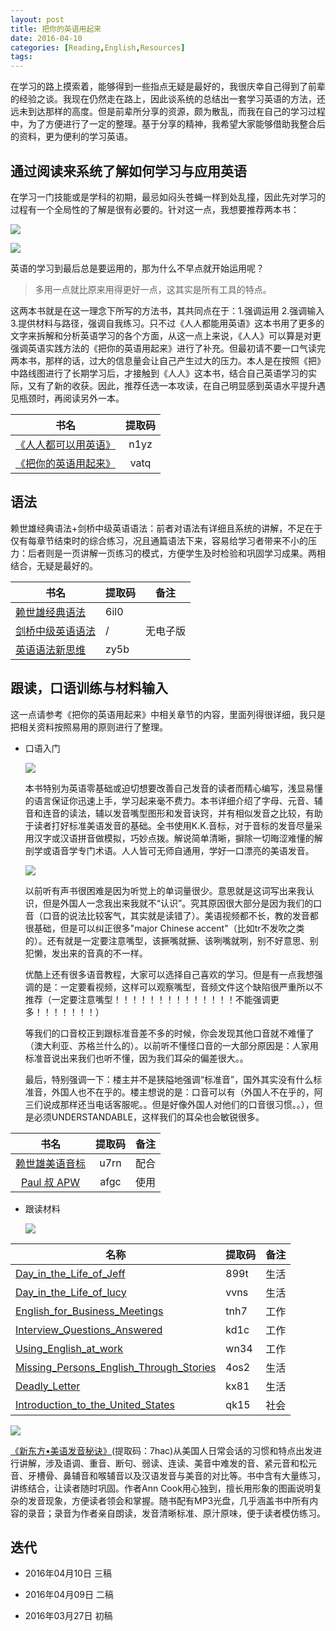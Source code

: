 ```yaml
---
layout: post
title: 把你的英语用起来
date: 2016-04-10
categories: [Reading,English,Resources]
tags: 
---
```


在学习的路上摸索着，能够得到一些指点无疑是最好的，我很庆幸自己得到了前辈的经验之谈。我现在仍然走在路上，因此谈系统的总结出一套学习英语的方法，还远未到达那样的高度。但是前辈所分享的资源，颇为散乱，而我在自己的学习过程中，为了方便进行了一定的整理。基于分享的精神，我希望大家能够借助我整合后的资料，更为便利的学习英语。

## 通过阅读来系统了解如何学习与应用英语

  在学习一门技能或是学科的初期，最忌如闷头苍蝇一样到处乱撞，因此先对学习的过程有一个全局性的了解是很有必要的。针对这一点，我想要推荐两本书：

  ![ ](https://img3.doubanio.com/lpic/s26696783.jpg) 

   ![](https://xmindshare.s3.amazonaws.com/preview/everyone-in-english-lqguu-1290789289459.jpg)

  英语的学习到最后总是要运用的，那为什么不早点就开始运用呢？

  > 多用一点就比原来用得更好一点，这其实是所有工具的特点。

  这两本书就是在这一理念下所写的方法书，其共同点在于：1.强调运用 2.强调输入 3.提供材料与路径，强调自我练习。只不过《人人都能用英语》这本书用了更多的文字来拆解和分析英语学习的各个方面，从这一点上来说，《人人》可以算是对更强调英语实践方法的《把你的英语用起来》进行了补充。但最初请不要一口气读完两本书，那样的话，过大的信息量会让自己产生过大的压力。本人是在按照《把》中路线图进行了长期学习后，才接触到《人人》这本书，结合自己英语学习的实际，又有了新的收获。因此，推荐任选一本攻读，在自己明显感到英语水平提升遇见瓶颈时，再阅读另外一本。


|                    书名                    | 提取码  |
| :--------------------------------------: | :--: |
| [《人人都可以用英语》](http://pan.baidu.com/s/1o8Abs9s) | n1yz |
| [《把你的英语用起来》](http://pan.baidu.com/s/1byEmoY) | vatq |

## 语法
  赖世雄经典语法+剑桥中级英语语法：前者对语法有详细且系统的讲解，不足在于仅有每章节结束时的综合练习，况且通篇语法下来，容易给学习者带来不小的压力：后者则是一页讲解一页练习的模式，方便学生及时检验和巩固学习成果。两相结合，无疑是最好的。

| 书名                                       | 提取码  | 备注   |
| ---------------------------------------- | :--- | ---- |
| [赖世雄经典语法](http://pan.baidu.com/s/1hsbHCRq) | 6il0 |      |
| [剑桥中级英语语法](https://book.douban.com/subject/1228952/) | /    | 无电子版 |
| [英语语法新思维](http://pan.baidu.com/s/1i54fPtV) | zy5b |      |

## 跟读，口语训练与材料输入
  这一点请参考《把你的英语用起来》中相关章节的内容，里面列得很详细，我只是把相关资料按照易用的原则进行了整理。

- 口语入门

  ![](https://img3.doubanio.com/lpic/s27317875.jpg)

  本书特别为英语零基础或迫切想要改善自己发音的读者而精心编写，浅显易懂的语言保证你迅速上手，学习起来毫不费力。本书详细介绍了字母、元音、辅音和连音的读法，辅以发音嘴型图形和发音诀窍，并有相似发音之比较，有助于读者打好标准美语发音的基础。全书使用K.K.音标，对于音标的发音尽量采用汉字或汉语拼音做模拟，巧妙点拨。解说简单清晰，摒除一切晦涩难懂的解剖学或语音学专门术语。人人皆可无师自通用，学好一口漂亮的美语发音。

  ![](https://img3.doubanio.com/view/note/large/public/p8617991.jpg)

  以前听有声书很困难是因为听觉上的单词量很少。意思就是这词写出来我认识，但是外国人一念我出来我就不“认识”。究其原因很大部分是因为我们的口音（口音的说法比较客气，其实就是读错了）。美语视频都不长，教的发音都很基础，但是可以纠正很多"major Chinese accent"（比如tr不发吹之类的）。还有就是一定要注意嘴型，该撅嘴就撅、该咧嘴就咧，别不好意思、别犯懒，发出来的音真的不一样。

  优酷上还有很多语音教程，大家可以选择自己喜欢的学习。但是有一点我想强调的是：一定要看视频，这样可以观察嘴型，音频文件这个缺陷很严重所以不推荐（一定要注意嘴型！！！！！！！！！！！！！！不能强调更多！！！！！！！）

  等我们的口音校正到跟标准音差不多的时候，你会发现其他口音就不难懂了（澳大利亚、苏格兰什么的）。以前听不懂怪口音的一大部分原因是：人家用标准音说出来我们也听不懂，因为我们耳朵的偏差很大。。

  最后，特别强调一下：楼主并不是狭隘地强调“标准音”，国外其实没有什么标准音，外国人也不在乎的。楼主想说的是：口音可以有（外国人不在乎的，阿三们说成那样还当电话客服呢。。但是好像外国人对他们的口音很习惯。。），但是必须UNDERSTANDABLE，这样我们的耳朵也会敏锐很多。

|                    书名                    | 提取码  |  备注  |
| :--------------------------------------: | :--: | :--: |
| [赖世雄美语音标](http://pan.baidu.com/s/1c2LQYzu) | u7rn |  配合  |
| [Paul 叔 APW](http://pan.baidu.com/s/1ct4KIa) | afgc |  使用  |

- 跟读材料

  ![](https://www.eslpod.com/website/images/new_logo.gif)

| 名称                                       | 提取码  | 备注   |
| ---------------------------------------- | ---- | ---- |
| [Day_in_the_Life_of_Jeff](http://pan.baidu.com/s/1nvBzpBN) | 899t | 生活   |
| [Day_in_the_Life_of_lucy](http://pan.baidu.com/s/1nuQIewx) | vvns | 生活   |
| [English_for_Business_Meetings](http://pan.baidu.com/s/1i43jEol) | tnh7 | 工作   |
| [Interview_Questions_Answered](http://pan.baidu.com/s/1cp1avO) | kd1c | 工作   |
| [Using_English_at_work](http://pan.baidu.com/s/1qYoY51E) | wn34 | 工作   |
| [Missing_Persons_English_Through_Stories](http://pan.baidu.com/s/1dE3XMfv) | 4os2 | 生活   |
| [Deadly_Letter](http://pan.baidu.com/s/1cukIJk) | kx81 | 生活   |
| [Introduction_to_the_United_States](http://pan.baidu.com/s/1hrGIUbU) | qk15 | 社会   |

  ![](https://img3.doubanio.com/lpic/s26599656.jpg)

  [《新东方•美语发音秘诀》](http://pan.baidu.com/s/1kUMIzhP)(提取码：7hac)从美国人日常会话的习惯和特点出发进行讲解，涉及语调、重音、断句、弱读、连读、美音中难发的音、紧元音和松元音、牙槽骨、鼻辅音和喉辅音以及汉语发音与美音的对比等。书中含有大量练习，讲练结合，让读者随时巩固。作者Ann Cook用心独到，擅长用形象的图画说明复杂的发音现象，方便读者领会和掌握。随书配有MP3光盘，几乎涵盖书中所有内容的录音；录音为作者亲自朗读，发音清晰标准、原汁原味，便于读者模仿练习。

## 迭代

* 2016年04月10日 三稿
* 2016年04月09日  二稿
* 2016年03月27日 初稿

  ​
